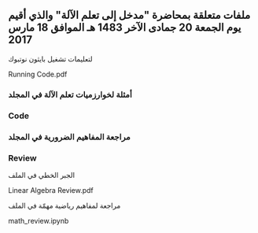 ## ملفات متعلقة بمحاضرة "مدخل إلى تعلم الآلة" والذي أقيم يوم الجمعة 20 جمادى الآخر 1483 هـ الموافق 18 مارس 2017 

لتعليمات تشغيل بايثون نوتبوك

Running Code.pdf

### أمثلة لخوارزميات تعلم الآلة في المجلد
### Code


### مراجعة المفاهيم الضرورية في المجلد
### Review

الجبر الخطي في الملف

Linear Algebra Review.pdf

مراجعة لمفاهيم رياضية مهمّة في الملف

math_review.ipynb




